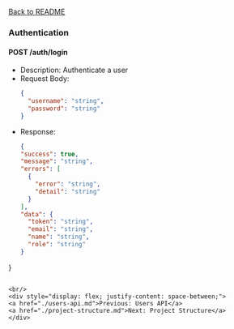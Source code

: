 [Back to README](../README.md)


### Authentication

#### POST /auth/login
- Description: Authenticate a user
- Request Body:
  ```json
  {
    "username": "string",
    "password": "string"
  }
  ```
- Response: 
  ```json
  {
  "success": true,
  "message": "string",
  "errors": [
    {
      "error": "string",
      "detail": "string"
    }
  ],
  "data": {
    "token": "string",
    "email": "string",
    "name": "string",
    "role": "string"
  }
}
  ```

<br/>
<div style="display: flex; justify-content: space-between;">
  <a href="./users-api.md">Previous: Users API</a>
  <a href="./project-structure.md">Next: Project Structure</a>
</div>

